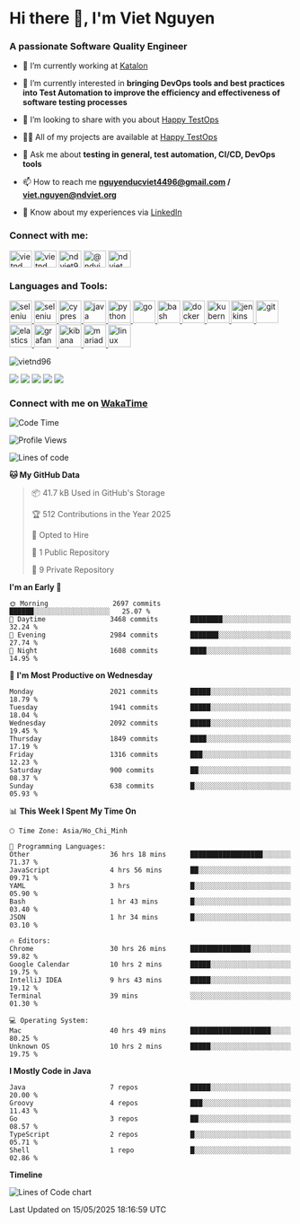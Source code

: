 <h1 align="left">Hi there 👋, I'm Viet Nguyen</h1>
<h3 align="left">A passionate Software Quality Engineer</h3>

- 🔭 I’m currently working at [Katalon](https://github.com/enterprises/katalon/organizations)

- 🌱 I’m currently interested in **bringing DevOps tools and best practices into Test Automation to improve the
  efficiency and effectiveness of software testing processes**

- 👯 I’m looking to share with you about [Happy TestOps](https://github.com/ndviet)

- 👨‍💻 All of my projects are available at [Happy TestOps](https://github.com/ndviet)

- 💬 Ask me about **testing in general, test automation, CI/CD, DevOps tools**

- 📫 How to reach me **nguyenducviet4496@gmail.com / viet.nguyen@ndviet.org**

- 📄 Know about my experiences via [LinkedIn](https://www.linkedin.com/in/vietnd96/)

<h3 align="left">Connect with me:</h3>
<p align="left">
<a href="https://linkedin.com/in/vietnd96" target="blank"><img align="center" src="https://raw.githubusercontent.com/rahuldkjain/github-profile-readme-generator/master/src/images/icons/Social/linked-in-alt.svg" alt="vietnd" height="30" width="40" /></a>
<a href="https://fb.com/vietnd96" target="blank"><img align="center" src="https://raw.githubusercontent.com/rahuldkjain/github-profile-readme-generator/master/src/images/icons/Social/facebook.svg" alt="vietnd" height="30" width="40" /></a>
<a href="https://instagram.com/vietnd96" target="blank"><img align="center" src="https://raw.githubusercontent.com/rahuldkjain/github-profile-readme-generator/master/src/images/icons/Social/instagram.svg" alt="ndviet96" height="30" width="40" /></a>
<a href="https://medium.com/@ndviet" target="blank"><img align="center" src="https://raw.githubusercontent.com/rahuldkjain/github-profile-readme-generator/master/src/images/icons/Social/medium.svg" alt="@ndviet" height="30" width="40" /></a>
<a href="https://dev.to/ndviet" target="blank"><img align="center" src="https://raw.githubusercontent.com/rahuldkjain/github-profile-readme-generator/master/src/images/icons/Social/devto.svg" alt="ndviet" height="30" width="40" /></a>
</p>

<h3 align="left">Languages and Tools:</h3>
<p align="left">  
  <a href="https://www.selenium.dev" target="_blank" rel="noreferrer"> <img src="https://raw.githubusercontent.com/SeleniumHQ/docker-selenium/trunk/logo.png" alt="selenium" width="40" height="40"/> </a> 
  <a href="https://playwright.dev" target="_blank" rel="noreferrer"> <img src="https://playwright.dev/img/playwright-logo.svg" alt="selenium" width="40" height="40"/> </a>  
  <a href="https://www.cypress.io" target="_blank" rel="noreferrer"> <img src="https://avatars.githubusercontent.com/u/8908513" alt="cypress" width="40" height="40"/> </a> 
  <a href="https://www.java.com" target="_blank" rel="noreferrer"> <img src="https://raw.githubusercontent.com/devicons/devicon/master/icons/java/java-original.svg" alt="java" width="40" height="40"/> </a>
  <a href="https://www.python.org" target="_blank" rel="noreferrer"> <img src="https://raw.githubusercontent.com/devicons/devicon/master/icons/python/python-original.svg" alt="python" width="40" height="40"/> </a>
  <a href="https://golang.org" target="_blank" rel="noreferrer"> <img src="https://raw.githubusercontent.com/devicons/devicon/master/icons/go/go-original.svg" alt="go" width="40" height="40"/> </a> 
  <a href="https://www.gnu.org/software/bash/" target="_blank" rel="noreferrer"> <img src="https://www.vectorlogo.zone/logos/gnu_bash/gnu_bash-icon.svg" alt="bash" width="40" height="40"/> </a>
  <a href="https://www.docker.com/" target="_blank" rel="noreferrer"> <img src="https://raw.githubusercontent.com/devicons/devicon/master/icons/docker/docker-original-wordmark.svg" alt="docker" width="40" height="40"/> </a>  
  <a href="https://kubernetes.io" target="_blank" rel="noreferrer"> <img src="https://www.vectorlogo.zone/logos/kubernetes/kubernetes-icon.svg" alt="kubernetes" width="40" height="40"/> </a>  
  <a href="https://www.jenkins.io" target="_blank" rel="noreferrer"> <img src="https://www.vectorlogo.zone/logos/jenkins/jenkins-icon.svg" alt="jenkins" width="40" height="40"/> </a> 
  <a href="https://git-scm.com/" target="_blank" rel="noreferrer"> <img src="https://www.vectorlogo.zone/logos/git-scm/git-scm-icon.svg" alt="git" width="40" height="40"/> </a> 
  <a href="https://www.elastic.co" target="_blank" rel="noreferrer"> <img src="https://www.vectorlogo.zone/logos/elastic/elastic-icon.svg" alt="elasticsearch" width="40" height="40"/> </a> 
  <a href="https://grafana.com" target="_blank" rel="noreferrer"> <img src="https://www.vectorlogo.zone/logos/grafana/grafana-icon.svg" alt="grafana" width="40" height="40"/> </a> 
  <a href="https://www.elastic.co/kibana" target="_blank" rel="noreferrer"> <img src="https://www.vectorlogo.zone/logos/elasticco_kibana/elasticco_kibana-icon.svg" alt="kibana" width="40" height="40"/> </a>
  <a href="https://mariadb.org/" target="_blank" rel="noreferrer"> <img src="https://www.vectorlogo.zone/logos/mariadb/mariadb-icon.svg" alt="mariadb" width="40" height="40"/> </a> 
  <a href="https://www.linux.org/" target="_blank" rel="noreferrer"> <img src="https://raw.githubusercontent.com/devicons/devicon/master/icons/linux/linux-original.svg" alt="linux" width="40" height="40"/> </a> 
</p>

<p align="left"> <img src="https://komarev.com/ghpvc/?username=vietnd96&label=GitHub%20Profile%20Views&color=0e75b6&style=flat" alt="vietnd96" /> </p>

[![](https://raw.githubusercontent.com/vietnd96/vietnd96/main/profile-summary-card-output/github/0-profile-details.svg)](#)
[![](https://raw.githubusercontent.com/vietnd96/vietnd96/main/profile-summary-card-output/github/1-repos-per-language.svg)](#)
[![](https://raw.githubusercontent.com/vietnd96/vietnd96/main/profile-summary-card-output/github/2-most-commit-language.svg)](#)
[![](https://raw.githubusercontent.com/vietnd96/vietnd96/main/profile-summary-card-output/github/3-stats.svg)](#)
[![](https://raw.githubusercontent.com/vietnd96/vietnd96/main/profile-summary-card-output/github/4-productive-time.svg)](#)

<h3 align="left">Connect with me on <a href="https://wakatime.com/@vietnd96" target="_blank" rel="noreferrer">
WakaTime</a> </h3>

<!--START_SECTION:waka-->
![Code Time](http://img.shields.io/badge/Code%20Time-2%2C542%20hrs%2013%20mins-blue)

![Profile Views](http://img.shields.io/badge/Profile%20Views-4-blue)

![Lines of code](https://img.shields.io/badge/From%20Hello%20World%20I%27ve%20Written-4.0%20million%20lines%20of%20code-blue)

**🐱 My GitHub Data** 

> 📦 41.7 kB Used in GitHub's Storage 
 > 
> 🏆 512 Contributions in the Year 2025
 > 
> 💼 Opted to Hire
 > 
> 📜 1 Public Repository 
 > 
> 🔑 9 Private Repository 
 > 
**I'm an Early 🐤** 

```text
🌞 Morning                2697 commits        ██████░░░░░░░░░░░░░░░░░░░   25.07 % 
🌆 Daytime                3468 commits        ████████░░░░░░░░░░░░░░░░░   32.24 % 
🌃 Evening                2984 commits        ███████░░░░░░░░░░░░░░░░░░   27.74 % 
🌙 Night                  1608 commits        ████░░░░░░░░░░░░░░░░░░░░░   14.95 % 
```
📅 **I'm Most Productive on Wednesday** 

```text
Monday                   2021 commits        █████░░░░░░░░░░░░░░░░░░░░   18.79 % 
Tuesday                  1941 commits        █████░░░░░░░░░░░░░░░░░░░░   18.04 % 
Wednesday                2092 commits        █████░░░░░░░░░░░░░░░░░░░░   19.45 % 
Thursday                 1849 commits        ████░░░░░░░░░░░░░░░░░░░░░   17.19 % 
Friday                   1316 commits        ███░░░░░░░░░░░░░░░░░░░░░░   12.23 % 
Saturday                 900 commits         ██░░░░░░░░░░░░░░░░░░░░░░░   08.37 % 
Sunday                   638 commits         █░░░░░░░░░░░░░░░░░░░░░░░░   05.93 % 
```


📊 **This Week I Spent My Time On** 

```text
🕑︎ Time Zone: Asia/Ho_Chi_Minh

💬 Programming Languages: 
Other                    36 hrs 18 mins      ██████████████████░░░░░░░   71.37 % 
JavaScript               4 hrs 56 mins       ██░░░░░░░░░░░░░░░░░░░░░░░   09.71 % 
YAML                     3 hrs               █░░░░░░░░░░░░░░░░░░░░░░░░   05.90 % 
Bash                     1 hr 43 mins        █░░░░░░░░░░░░░░░░░░░░░░░░   03.40 % 
JSON                     1 hr 34 mins        █░░░░░░░░░░░░░░░░░░░░░░░░   03.10 % 

🔥 Editors: 
Chrome                   30 hrs 26 mins      ███████████████░░░░░░░░░░   59.82 % 
Google Calendar          10 hrs 2 mins       █████░░░░░░░░░░░░░░░░░░░░   19.75 % 
IntelliJ IDEA            9 hrs 43 mins       █████░░░░░░░░░░░░░░░░░░░░   19.12 % 
Terminal                 39 mins             ░░░░░░░░░░░░░░░░░░░░░░░░░   01.30 % 

💻 Operating System: 
Mac                      40 hrs 49 mins      ████████████████████░░░░░   80.25 % 
Unknown OS               10 hrs 2 mins       █████░░░░░░░░░░░░░░░░░░░░   19.75 % 
```

**I Mostly Code in Java** 

```text
Java                     7 repos             █████░░░░░░░░░░░░░░░░░░░░   20.00 % 
Groovy                   4 repos             ███░░░░░░░░░░░░░░░░░░░░░░   11.43 % 
Go                       3 repos             ██░░░░░░░░░░░░░░░░░░░░░░░   08.57 % 
TypeScript               2 repos             █░░░░░░░░░░░░░░░░░░░░░░░░   05.71 % 
Shell                    1 repo              █░░░░░░░░░░░░░░░░░░░░░░░░   02.86 % 
```



**Timeline**

![Lines of Code chart](https://raw.githubusercontent.com/VietND96/VietND96/main/assets/bar_graph.png)


 Last Updated on 15/05/2025 18:16:59 UTC
<!--END_SECTION:waka-->
